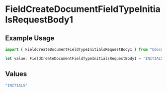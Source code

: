 # FieldCreateDocumentFieldTypeInitialsRequestBody1

## Example Usage

```typescript
import { FieldCreateDocumentFieldTypeInitialsRequestBody1 } from "@documenso/sdk-typescript/models/operations";

let value: FieldCreateDocumentFieldTypeInitialsRequestBody1 = "INITIALS";
```

## Values

```typescript
"INITIALS"
```